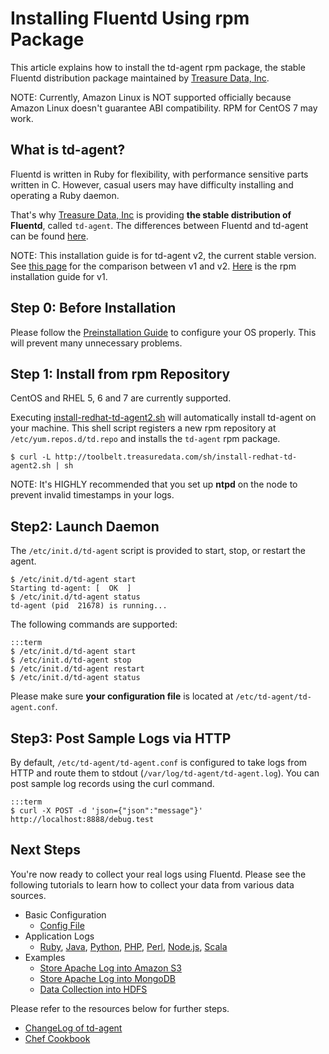 # Installing Fluentd Using rpm Package

This article explains how to install the td-agent rpm package, the stable Fluentd distribution package maintained by [Treasure Data, Inc](http://www.treasuredata.com/).

NOTE: Currently, Amazon Linux is NOT supported officially because Amazon Linux doesn't guarantee ABI compatibility. RPM for CentOS 7 may work.

## What is td-agent?

Fluentd is written in Ruby for flexibility, with performance sensitive parts written in C. However, casual users may have difficulty installing and operating a Ruby daemon.

That's why [Treasure Data, Inc](http://www.treasuredata.com/) is providing **the stable distribution of Fluentd**, called `td-agent`. The differences between Fluentd and td-agent can be found <a href="//www.fluentd.org/faqs">here</a>.

NOTE: This installation guide is for td-agent v2, the current stable version. See <a href="td-agent-v1-vs-v2">this page</a> for the comparison between v1 and v2. <a href="install-by-rpm-v1">Here</a> is the rpm installation guide for v1.

## Step 0: Before Installation

Please follow the [Preinstallation Guide](before-install) to configure your OS properly. This will prevent many unnecessary problems.

## Step 1: Install from rpm Repository

CentOS and RHEL 5, 6 and 7 are currently supported.

Executing [install-redhat-td-agent2.sh](http://toolbelt.treasuredata.com/sh/install-redhat-td-agent2.sh) will automatically install td-agent on your machine. This shell script registers a new rpm repository at `/etc/yum.repos.d/td.repo` and installs the `td-agent` rpm package.

    $ curl -L http://toolbelt.treasuredata.com/sh/install-redhat-td-agent2.sh | sh

NOTE: It's HIGHLY recommended that you set up <b>ntpd</b> on the node to prevent invalid timestamps in your logs.

## Step2: Launch Daemon

The `/etc/init.d/td-agent` script is provided to start, stop, or restart the agent.

    $ /etc/init.d/td-agent start 
    Starting td-agent: [  OK  ]
    $ /etc/init.d/td-agent status
    td-agent (pid  21678) is running...

The following commands are supported:

    :::term
    $ /etc/init.d/td-agent start
    $ /etc/init.d/td-agent stop
    $ /etc/init.d/td-agent restart
    $ /etc/init.d/td-agent status

Please make sure **your configuration file** is located at `/etc/td-agent/td-agent.conf`.

## Step3: Post Sample Logs via HTTP

By default, `/etc/td-agent/td-agent.conf` is configured to take logs from HTTP and route them to stdout (`/var/log/td-agent/td-agent.log`). You can post sample log records using the curl command.

    :::term
    $ curl -X POST -d 'json={"json":"message"}' http://localhost:8888/debug.test

## Next Steps

You're now ready to collect your real logs using Fluentd. Please see the following tutorials to learn how to collect your data from various data sources.

  * Basic Configuration
    * [Config File](config-file)
  * Application Logs
    * [Ruby](ruby), [Java](java), [Python](python), [PHP](php), [Perl](perl), [Node.js](nodejs), [Scala](scala)
  * Examples
    * [Store Apache Log into Amazon S3](apache-to-s3)
    * [Store Apache Log into MongoDB](apache-to-mongodb)
    * [Data Collection into HDFS](http-to-hdfs)

Please refer to the resources below for further steps.

* [ChangeLog of td-agent](http://docs.treasuredata.com/articles/td-agent-changelog)
* [Chef Cookbook](https://github.com/treasure-data/chef-td-agent/)
